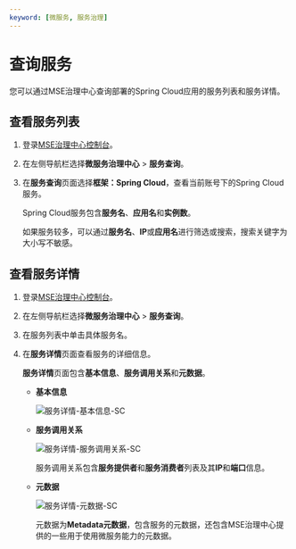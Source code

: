 ```yaml
---
keyword: [微服务, 服务治理]
---
```


# 查询服务

您可以通过MSE治理中心查询部署的Spring Cloud应用的服务列表和服务详情。

## 查看服务列表

1.  登录[MSE治理中心控制台](https://mse.console.aliyun.com/?spm=a2c4g.11186623.2.13.f90a6a60WiEx0N#/msc/home)。

2.  在左侧导航栏选择**微服务治理中心** \> **服务查询**。

3.  在**服务查询**页面选择**框架：Spring Cloud**，查看当前账号下的Spring Cloud服务。

    Spring Cloud服务包含**服务名**、**应用名**和**实例数**。

    如果服务较多，可以通过**服务名**、**IP**或**应用名**进行筛选或搜索，搜索关键字为大小写不敏感。


## 查看服务详情

1.  登录[MSE治理中心控制台](https://mse.console.aliyun.com/?spm=a2c4g.11186623.2.13.f90a6a60WiEx0N#/msc/home)。

2.  在左侧导航栏选择**微服务治理中心** \> **服务查询**。

3.  在服务列表中单击具体服务名。

4.  在**服务详情**页面查看服务的详细信息。

    **服务详情**页面包含**基本信息**、**服务调用关系**和**元数据**。

    -   **基本信息**

        ![服务详情-基本信息-SC](https://static-aliyun-doc.oss-cn-hangzhou.aliyuncs.com/assets/img/zh-CN/1859209951/p87668.png)

    -   **服务调用关系**

        ![服务详情-服务调用关系-SC](https://static-aliyun-doc.oss-cn-hangzhou.aliyuncs.com/assets/img/zh-CN/1859209951/p87670.png)

        服务调用关系包含**服务提供者**和**服务消费者**列表及其**IP**和**端口**信息。

    -   **元数据**

        ![服务详情-元数据-SC](https://static-aliyun-doc.oss-cn-hangzhou.aliyuncs.com/assets/img/zh-CN/1859209951/p87673.png)

        元数据为**Metadata元数据**，包含服务的元数据，还包含MSE治理中心提供的一些用于使用微服务能力的元数据。


